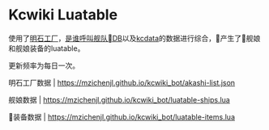 # Kcwiki Luatable

使用了[明石工厂](http://akashi-list.me)，[是谁呼叫舰队DB](https://github.com/TeamFleet/WhoCallsTheFleet-DB)以及[kcdata](https://github.com/kcwikizh/kcdata)的数据进行综合，产生了舰娘和舰娘装备的luatable。

更新频率为每日一次。

明石工厂数据 | <https://mzichenjl.github.io/kcwiki_bot/akashi-list.json>

舰娘数据 | <https://mzichenjl.github.io/kcwiki_bot/luatable-ships.lua>

装备数据 | <https://mzichenjl.github.io/kcwiki_bot/luatable-items.lua>



